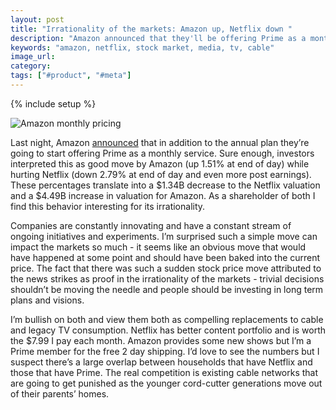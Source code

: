 ```yaml
---
layout: post
title: "Irrationality of the markets: Amazon up, Netflix down "
description: "Amazon announced that they'll be offering Prime as a monthly service and this contributed to a price drop in Netflix. I find this irrational - it's a tiny decision that was expected and should have been taken into account."
keywords: "amazon, netflix, stock market, media, tv, cable"
image_url:
category:
tags: ["#product", "#meta"]
---
```

{% include setup %}

<img src="{{ IMG_PATH }}amazon-prime-monthly.png" alt="Amazon monthly pricing" />

Last night, Amazon [announced](http://www.nytimes.com/2016/04/18/business/amazon-challenges-netflix-by-opening-prime-to-monthly-subscribers.html) that in addition to the annual plan they’re going to start offering Prime as a monthly service. Sure enough, investors interpreted this as good move by Amazon (up 1.51% at end of day) while hurting Netflix (down 2.79% at end of day and even more post earnings). These percentages translate into a $1.34B decrease to the Netflix valuation and a $4.49B increase in valuation for Amazon. As a shareholder of both I find this behavior interesting for its irrationality.

Companies are constantly innovating and have a constant stream of ongoing initiatives and experiments. I’m surprised such a simple move can impact the markets so much - it seems like an obvious move that would have happened at some point and should have been baked into the current price. The fact that there was such a sudden stock price move attributed to the news strikes as proof in the irrationality of the markets - trivial decisions shouldn’t be moving the needle and people should be investing in long term plans and visions.

I’m bullish on both and view them both as compelling replacements to cable and legacy TV consumption. Netflix has better content portfolio and is worth the $7.99 I pay each month. Amazon provides some new shows but I’m a Prime member for the free 2 day shipping. I’d love to see the numbers but I suspect there’s a large overlap between households that have Netflix and those that have Prime. The real competition is existing cable networks that are going to get punished as the younger cord-cutter generations move out of their parents’ homes.
